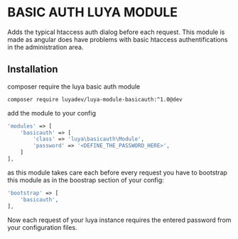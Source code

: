 BASIC AUTH LUYA MODULE
====

Adds the typical htaccess auth dialog before each request. This module is made as angular does have problems with basic htaccess authentifications in the administration area.

Installation
----

composer require the luya basic auth module

```sh
composer require luyadev/luya-module-basicauth:^1.0@dev
```

add the module to your config

```php
'modules' => [
    'basicauth' => [
        'class' => 'luya\basicauth\Module',
        'password' => '<DEFINE_THE_PASSWORD_HERE>',
    ]
],
```

as this module takes care each before every request you have to bootstrap this module as in the boostrap section of your config:


```php
'bootstrap' => [
    'basicauth',
],
```

Now each request of your luya instance requires the entered password from your configuration files.
